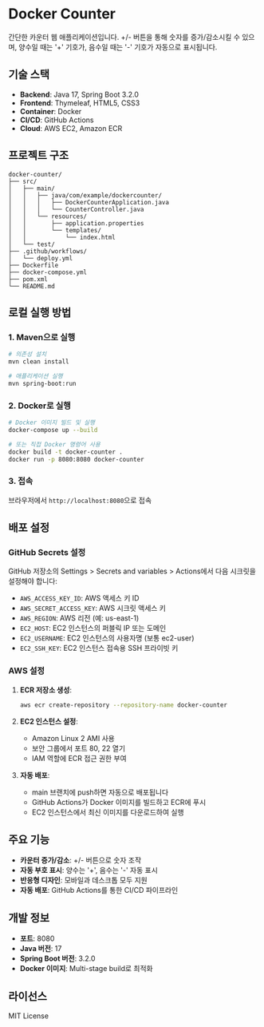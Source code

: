 # Docker Counter

간단한 카운터 웹 애플리케이션입니다. +/- 버튼을 통해 숫자를 증가/감소시킬 수 있으며, 양수일 때는 '+' 기호가, 음수일 때는 '-' 기호가 자동으로 표시됩니다.

## 기술 스택

- **Backend**: Java 17, Spring Boot 3.2.0
- **Frontend**: Thymeleaf, HTML5, CSS3
- **Container**: Docker
- **CI/CD**: GitHub Actions
- **Cloud**: AWS EC2, Amazon ECR

## 프로젝트 구조

```
docker-counter/
├── src/
│   ├── main/
│   │   ├── java/com/example/dockercounter/
│   │   │   ├── DockerCounterApplication.java
│   │   │   └── CounterController.java
│   │   └── resources/
│   │       ├── application.properties
│   │       └── templates/
│   │           └── index.html
│   └── test/
├── .github/workflows/
│   └── deploy.yml
├── Dockerfile
├── docker-compose.yml
├── pom.xml
└── README.md
```

## 로컬 실행 방법

### 1. Maven으로 실행
```bash
# 의존성 설치
mvn clean install

# 애플리케이션 실행
mvn spring-boot:run
```

### 2. Docker로 실행
```bash
# Docker 이미지 빌드 및 실행
docker-compose up --build

# 또는 직접 Docker 명령어 사용
docker build -t docker-counter .
docker run -p 8080:8080 docker-counter
```

### 3. 접속
브라우저에서 `http://localhost:8080`으로 접속

## 배포 설정

### GitHub Secrets 설정

GitHub 저장소의 Settings > Secrets and variables > Actions에서 다음 시크릿을 설정해야 합니다:

- `AWS_ACCESS_KEY_ID`: AWS 액세스 키 ID
- `AWS_SECRET_ACCESS_KEY`: AWS 시크릿 액세스 키
- `AWS_REGION`: AWS 리전 (예: us-east-1)
- `EC2_HOST`: EC2 인스턴스의 퍼블릭 IP 또는 도메인
- `EC2_USERNAME`: EC2 인스턴스의 사용자명 (보통 ec2-user)
- `EC2_SSH_KEY`: EC2 인스턴스 접속용 SSH 프라이빗 키

### AWS 설정

1. **ECR 저장소 생성**:
   ```bash
   aws ecr create-repository --repository-name docker-counter
   ```

2. **EC2 인스턴스 설정**:
   - Amazon Linux 2 AMI 사용
   - 보안 그룹에서 포트 80, 22 열기
   - IAM 역할에 ECR 접근 권한 부여

3. **자동 배포**:
   - main 브랜치에 push하면 자동으로 배포됩니다
   - GitHub Actions가 Docker 이미지를 빌드하고 ECR에 푸시
   - EC2 인스턴스에서 최신 이미지를 다운로드하여 실행

## 주요 기능

- **카운터 증가/감소**: +/- 버튼으로 숫자 조작
- **자동 부호 표시**: 양수는 '+', 음수는 '-' 자동 표시
- **반응형 디자인**: 모바일과 데스크톱 모두 지원
- **자동 배포**: GitHub Actions를 통한 CI/CD 파이프라인

## 개발 정보

- **포트**: 8080
- **Java 버전**: 17
- **Spring Boot 버전**: 3.2.0
- **Docker 이미지**: Multi-stage build로 최적화

## 라이선스

MIT License 